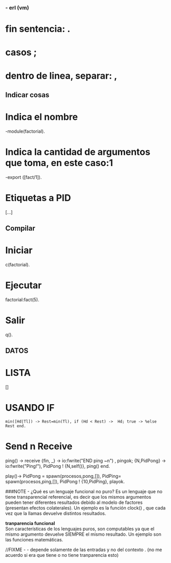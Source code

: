 ### - erl  (vm)

# fin sentencia: .
# casos ;
# dentro de linea, separar: ,


## Indicar cosas

# Indica el nombre
-module(factorial).  
# Indica la cantidad de argumentos que toma, en este caso:1
-export ([fact/1]). 

# Etiquetas  a PID
[...]

## Compilar
# Iniciar
c(factorial).  
# Ejecutar  
factorial:fact(5).   

# Salir
q().   


## DATOS

# LISTA
[]

# USANDO IF
``
min([Hd|Tl]) ->
    Rest=min(Tl),
    if
        (Hd < Rest) -> 
            Hd;
        true -> %else
            Rest
    end.
``

# Send n Receive
ping() -> 
    receive
        {fin, _} ->
            io:fwrite("END ping ~n") ,
            pingok;
        {N,PidPong} -> 
            io:fwrite("Ping!"),
            PidPong ! {N,self()},
            ping()
    end.

play()->
    PidPong = spawn(procesos,pong,[]),
    PidPing= spawn(procesos,ping,[]),
    PidPong ! {10,PidPing},
    playok.


###NOTE - ¿Qué es un lenguaje funcional no puro?
Es un lenguaje que no tiene transparencial referencial, es decir que los mismos argumentos pueden tener diferentes resultados debido al modelo de factores (presentan efectos colaterales).
Un ejemplo es la función clock() , que cada vez que la llamas devuelve distintos resultados.

**tranparencia funcional**  
Son características de los lenguajes puros, son computables ya que el mismo argumento devuelve SIEMPRE el mismo resultado. 
Un ejemplo son las funciones matemáticas.

//FIXME -  - depende solamente de las entradas y no del contexto . (no me acuerdo si era que tiene o no tiene tranparencia esto)